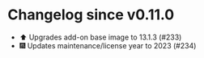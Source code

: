 # Changelog since v0.11.0
- ⬆️ Upgrades add-on base image to 13.1.3 (#233) 
- 🎆 Updates maintenance/license year to 2023 (#234) 
